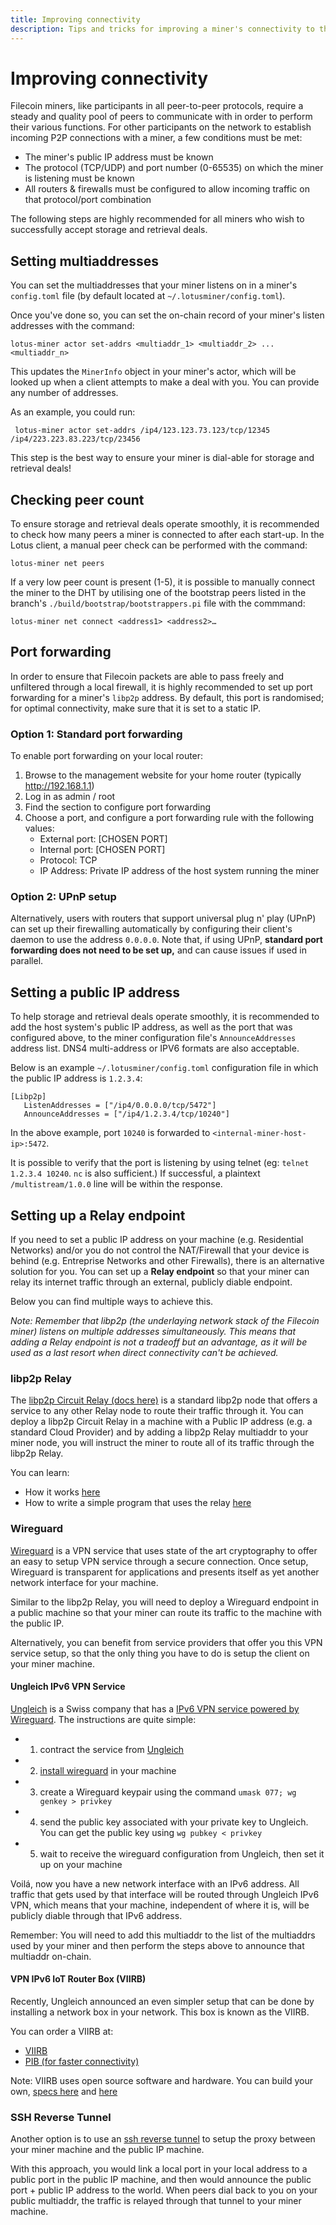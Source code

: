 ```yaml
---
title: Improving connectivity
description: Tips and tricks for improving a miner's connectivity to the Filecoin network.
---
```


# Improving connectivity

Filecoin miners, like participants in all peer-to-peer protocols, require a steady and quality pool of peers to communicate with in order to perform their various functions. For other participants on the network to establish incoming P2P connections with a miner, a few conditions must be met:

* The miner's public IP address must be known
* The protocol (TCP/UDP) and port number (0-65535) on which the miner is listening must be known 
* All routers & firewalls must be configured to allow incoming traffic on that protocol/port combination

The following steps are highly recommended for all miners who wish to successfully accept storage and retrieval deals.

## Setting multiaddresses

You can set the multiaddresses that your miner listens on in a miner's `config.toml` file (by default located at `~/.lotusminer/config.toml`). 

Once you've done so, you can set the on-chain record of your miner's listen addresses with the command:
 
 ```
 lotus-miner actor set-addrs <multiaddr_1> <multiaddr_2> ... <multiaddr_n>
```

This updates the `MinerInfo` object in your miner's actor, which will be looked up when a client attempts to make a deal with you. You can provide any number of addresses.

As an example, you could run:

```
 lotus-miner actor set-addrs /ip4/123.123.73.123/tcp/12345 /ip4/223.223.83.223/tcp/23456 
```

This step is the best way to ensure your miner is dial-able for storage and retrieval deals!

## Checking peer count

To ensure storage and retrieval deals operate smoothly, it is recommended to check how many peers a miner is connected to after each start-up. In the Lotus client, a manual peer check can be performed with the command:

```
lotus-miner net peers
``` 

If a very low peer count is present (1-5), it is possible to manually connect the miner to the DHT by utilising one of the bootstrap peers listed in the branch's `./build/bootstrap/bootstrappers.pi` file with the commmand:

```
lotus-miner net connect <address1> <address2>…
```

## Port forwarding

In order to ensure that Filecoin packets are able to pass freely and unfiltered through a local firewall, it is highly recommended to set up port forwarding for a miner's `libp2p` address. By default, this port is randomised; for optimal connectivity, make sure that it is set to a static IP. 

### Option 1: Standard port forwarding

To enable port forwarding on your local router:

1. Browse to the management website for your home router (typically http://192.168.1.1)
2. Log in as admin / root
3. Find the section to configure port forwarding
4. Choose a port, and configure a port forwarding rule with the following values:
    * External port: [CHOSEN PORT]
    * Internal port: [CHOSEN PORT]
    * Protocol: TCP
    * IP Address: Private IP address of the host system running the miner

### Option 2: UPnP setup

Alternatively, users with routers that support universal plug n' play (UPnP) can set up their firewalling automatically by configuring their client's daemon to use the address `0.0.0.0`. Note that, if using UPnP, **standard port forwarding does not need to be set up,** and can cause issues if used in parallel.  

## Setting a public IP address

To help storage and retrieval deals operate smoothly, it is recommended to add the host system's public IP address, as well as the port that was configured above, to the miner configuration file's `AnnounceAddresses` address list. DNS4 multi-address or IPV6 formats are also acceptable.

Below is an example `~/.lotusminer/config.toml` configuration file in which the public IP address is `1.2.3.4`:

```
[Libp2p]
   ListenAddresses = ["/ip4/0.0.0.0/tcp/5472"]
   AnnounceAddresses = ["/ip4/1.2.3.4/tcp/10240"]
```
In the above example, port `10240` is forwarded to `<internal-miner-host-ip>:5472`.

It is possible to verify that the port is listening by using telnet (eg: `telnet 1.2.3.4 10240`. `nc` is also sufficient.) If successful, a plaintext `/multistream/1.0.0` line will be within the response.

## Setting up a Relay endpoint

If you need to set a public IP address on your machine (e.g. Residential Networks) and/or you do not control the NAT/Firewall that your device is behind (e.g. Entreprise Networks and other Firewalls), there is an alternative solution for you. You can set up a **Relay endpoint** so that your miner can relay its internet traffic through an external, publicly diable endpoint.

Below you can find multiple ways to achieve this.

_Note: Remember that libp2p (the underlaying network stack of the Filecoin miner) listens on multiple addresses simultaneously. This means that adding a Relay endpoint is not a tradeoff but an advantage, as it will be used as a last resort when direct connectivity can't be achieved._

### libp2p Relay

The [libp2p Circuit Relay (docs here)](https://docs.libp2p.io/concepts/circuit-relay/) is a standard libp2p node that offers a service to any other Relay node to route their traffic through it. You can deploy a libp2p Circuit Relay in a machine with a Public IP address (e.g. a standard Cloud Provider) and by adding a libp2p Relay multiaddr to your miner node, you will instruct the miner to route all of its traffic through the libp2p Relay.

You can learn:
- How it works [here](https://docs.libp2p.io/concepts/circuit-relay)
- How to write a simple program that uses the relay [here](https://github.com/libp2p/go-libp2p-examples/blob/master/relay/main.go)

### Wireguard

[Wireguard](https://www.wireguard.com) is a VPN service that uses state of the art cryptography to offer an easy to setup VPN service through a secure connection. Once setup, Wireguard is transparent for applications and presents itself as yet another network interface for your machine.

Similar to the libp2p Relay, you will need to deploy a Wireguard endpoint in a public machine so that your miner can route its traffic to the machine with the public IP.

Alternatively, you can benefit from service providers that offer you this VPN service setup, so that the only thing you have to do is setup the client on your miner machine.

#### Ungleich IPv6 VPN Service

[Ungleich](https://ungleich.ch) is a Swiss company that has a [IPv6 VPN service powered by Wireguard](https://ungleich.ch/ipv6/vpn/). The instructions are quite simple:

- 1. contract the service from [Ungleich](https://ungleich.ch)
- 2. [install wireguard](https://www.wireguard.com/install) in your machine
- 3. create a Wireguard keypair using the command `umask 077; wg genkey > privkey`
- 4. send the public key associated with your private key to Ungleich. You can get the public key using `wg pubkey < privkey`
- 5. wait to receive the wireguard configuration from Ungleich, then set it up on your machine

Voilá, now you have a new network interface with an IPv6 address. All traffic that gets used by that interface will be routed through Ungleich IPv6 VPN, which means that your machine, independent of where it is, will be publicly diable through that IPv6 address. 

Remember: You will need to add this multiaddr to the list of the multiaddrs used by your miner and then perform the steps above to announce that multiaddr on-chain.

#### VPN IPv6 IoT Router Box (VIIRB)

Recently, Ungleich announced an even simpler setup that can be done by installing a network box in your network. This box is known as the VIIRB.

You can order a VIIRB at:

- [VIIRB](https://ungleich.ch/u/products/viirb-ipv6-box/)
- [PIB (for faster connectivity)](https://ungleich.ch/u/products/pro-ipv6-box/)

Note: VIIRB uses open source software and hardware. You can build your own, [specs here](https://ungleich.ch/u/products/viirb-ipv6-box) and [here](https://vocore.io/v2u.html)

### SSH Reverse Tunnel

Another option is to use an [ssh reverse tunnel](https://www.howtogeek.com/428413/what-is-reverse-ssh-tunneling-and-how-to-use-it) to setup the proxy between your miner machine and the public IP machine.

With this approach, you would link a local port in your local address to a public port in the public IP machine, and then would announce the public port + public IP address to the world. When peers dial back to you on your public multiaddr, the traffic is relayed through that tunnel to your miner machine.
